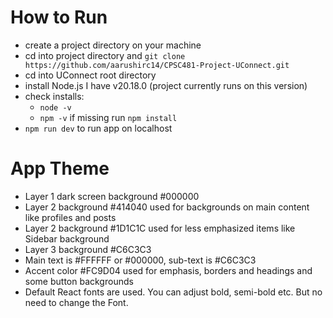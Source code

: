 # How to Run
- create a project directory on your machine 
- cd into project directory and ```git clone https://github.com/aarushirc14/CPSC481-Project-UConnect.git```
- cd into UConnect root directory
- install Node.js I have v20.18.0 (project currently runs on this version)
- check installs:
    - ```node -v```
    - ```npm -v``` if missing run ```npm install```
- ```npm run dev``` to run app on localhost

# App Theme
- Layer 1 dark screen background #000000
- Layer 2 background #414040 used for backgrounds on main content like profiles and posts
- Layer 2 background #1D1C1C used for less emphasized items like Sidebar background
- Layer 3 background #C6C3C3 
- Main text is #FFFFFF or #000000, sub-text is #C6C3C3
- Accent color #FC9D04 used for emphasis, borders and headings and some button backgrounds
- Default React fonts are used. You can adjust bold, semi-bold etc. But no need to change the Font.
